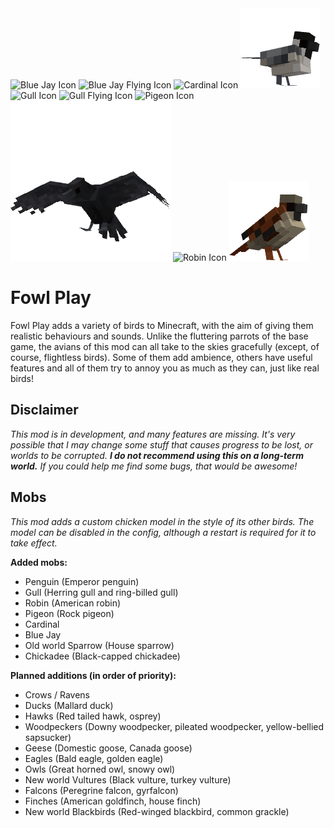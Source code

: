 <img src="https://raw.githubusercontent.com/aqariio/Fowl-Play/main/src/main/resources/assets/fowlplay/blue_jay_icon.png" alt="Blue Jay Icon">
<img src="https://raw.githubusercontent.com/aqariio/Fowl-Play/main/src/main/resources/assets/fowlplay/blue_jay_flying_icon.png" alt="Blue Jay Flying Icon">
<img src="https://raw.githubusercontent.com/aqariio/Fowl-Play/main/src/main/resources/assets/fowlplay/cardinal_icon.png" alt="Cardinal Icon">
<img src="https://raw.githubusercontent.com/aqariio/Fowl-Play/main/src/main/resources/assets/fowlplay/chickadee_icon.png" alt="Chickadee Icon">
<img src="https://raw.githubusercontent.com/aqariio/Fowl-Play/main/src/main/resources/assets/fowlplay/gull_icon.png" alt="Gull Icon">
<img src="https://raw.githubusercontent.com/aqariio/Fowl-Play/main/src/main/resources/assets/fowlplay/gull_flying_icon.png" alt="Gull Flying Icon">
<img src="https://raw.githubusercontent.com/aqariio/Fowl-Play/main/src/main/resources/assets/fowlplay/pigeon_icon.png" alt="Pigeon Icon">
<img src="https://raw.githubusercontent.com/aqariio/Fowl-Play/main/src/main/resources/assets/fowlplay/raven_flying_icon.png" alt="Raven Flying Icon">
<img src="https://raw.githubusercontent.com/aqariio/Fowl-Play/main/src/main/resources/assets/fowlplay/robin_icon.png" alt="Robin Icon">
<img src="https://raw.githubusercontent.com/aqariio/Fowl-Play/main/src/main/resources/assets/fowlplay/sparrow_icon.png" alt="Sparrow Icon">

# Fowl Play

Fowl Play adds a variety of birds to Minecraft, with the aim of giving them realistic behaviours and sounds. Unlike the fluttering parrots of the base game, the avians of this mod can all take to the skies gracefully (except, of course, flightless birds). Some of them add ambience, others have useful features and all of them try to annoy you as much as they can, just like real birds!

## Disclaimer

_This mod is in development, and many features are missing. It's very possible that I may change some stuff that causes progress to be lost, or worlds to be corrupted. **I do not recommend using this on a long-term world.** If you could help me find some bugs, that would be awesome!_

## Mobs

_This mod adds a custom chicken model in the style of its other birds. The model can be disabled in the config, although a restart is required for it to take effect._

**Added mobs:**

- Penguin (Emperor penguin)
- Gull (Herring gull and ring-billed gull)
- Robin (American robin)
- Pigeon (Rock pigeon)
- Cardinal
- Blue Jay
- Old world Sparrow (House sparrow)
- Chickadee (Black-capped chickadee)

**Planned additions (in order of priority):**

- Crows / Ravens
- Ducks (Mallard duck)
- Hawks (Red tailed hawk, osprey)
- Woodpeckers (Downy woodpecker, pileated woodpecker, yellow-bellied sapsucker)
- Geese (Domestic goose, Canada goose)
- Eagles (Bald eagle, golden eagle)
- Owls (Great horned owl, snowy owl)
- New world Vultures (Black vulture, turkey vulture)
- Falcons (Peregrine falcon, gyrfalcon)
- Finches (American goldfinch, house finch)
- New world Blackbirds (Red-winged blackbird, common grackle)